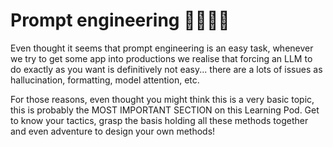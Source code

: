 # Prompt engineering 👩‍💻📝🤖

Even thought it seems that prompt engineering is an easy task, whenever we try to get some app into productions we realise that forcing an LLM to do exactly as you want is definitively not easy... there are a lots of issues as hallucination, formatting, model attention, etc. 

For those reasons, even thought you might think this is a very basic topic, this is probably the MOST IMPORTANT SECTION on this Learning Pod. Get to know your tactics, grasp the basis holding all these methods together and even adventure to design your own methods!
